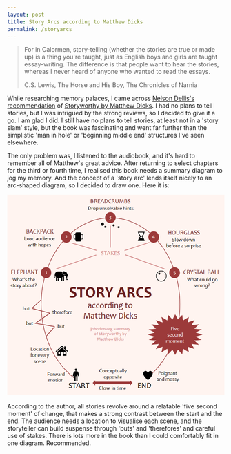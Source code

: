 ```yaml
---
layout: post
title: Story Arcs according to Matthew Dicks
permalink: /storyarcs
---
```


> For in Calormen, story-telling (whether the stories are true or made up) is a thing you're taught, just as English boys and girls are taught essay-writing. The difference is that people want to hear the stories, whereas I never heard of anyone who wanted to read the essays.
> 
>  C.S. Lewis, The Horse and His Boy, The Chronicles of Narnia

While researching memory palaces, I came across [Nelson Dellis's recommendation](https://youtu.be/Bhl1-vgQ1Nk) of [Storyworthy by Matthew Dicks](https://www.goodreads.com/en/book/show/37786022). I had no plans to tell stories, but I was intrigued by the strong reviews, so I decided to give it a go. I am glad I did. I still have no plans to tell stories, at least not in a 'story slam' style, but the book was fascinating and went far further than the simplistic 'man in hole' or 'beginning middle end' structures I've seen elsewhere.

The only problem was, I listened to the audiobook, and it's hard to remember all of Matthew's great advice. After returning to select chapters for the third or fourth time, I realised this book needs a summary diagram to jog my memory. And the concept of a 'story arc' lends itself nicely to an arc-shaped diagram, so I decided to draw one. Here it is:

![Story arcs according to Matthew Dicks diagram](/assets/storyarcs/storyworthy.png)

According to the author, all stories revolve around a relatable 'five second moment' of change, that makes a strong contrast between the start and the end. The audience needs a location to visualise each scene, and the storyteller can build suspense through 'buts' and 'therefores' and careful use of stakes. There is lots more in the book than I could comfortably fit in one diagram. Recommended.
